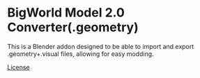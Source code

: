 # BigWorld Model 2.0 Converter(.geometry)
This is a Blender addon designed to be able to import and export .geometry+.visual files, allowing for easy modding.

[License](LICENSE)
